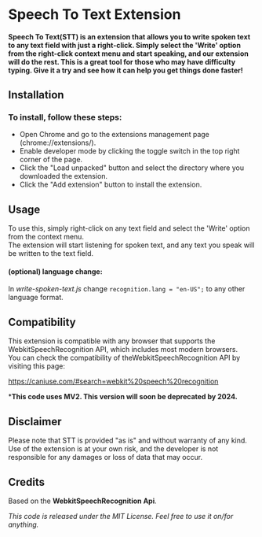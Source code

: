 # Speech To Text Extension
#### Speech To Text(STT) is an extension that allows you to write spoken text to any text field with just a right-click. Simply select the 'Write' option from the right-click context menu and start speaking, and our extension will do the rest. This is a great tool for those who may have difficulty typing. Give it a try and see how it can help you get things done faster!

## Installation
### To install, follow these steps:

- Open Chrome and go to the extensions management page (chrome://extensions/).
- Enable developer mode by clicking the toggle switch in the top right corner of the page.
- Click the "Load unpacked" button and select the directory where you downloaded the extension.
- Click the "Add extension" button to install the extension.

## Usage
To use this, simply right-click on any text field and select the 'Write' option from the context menu.<br>The extension will start listening for spoken text, and any text you speak will be written to the text field.
#### **(optional) language change**:
In *write-spoken-text.js* change `recognition.lang = "en-US";` to any other language format.

## Compatibility
This extension is compatible with any browser that supports the WebkitSpeechRecognition API, which includes most modern browsers.<br>You can check the compatibility of theWebkitSpeechRecognition API by visiting this page:

https://caniuse.com/#search=webkit%20speech%20recognition

***This code uses MV2. This version will soon be deprecated by 2024.**

## Disclaimer
Please note that STT is provided "as is" and without warranty of any kind.<br>Use of the extension is at your own risk, and the developer is not responsible for any damages or loss of data that may occur.

## Credits
Based on the **WebkitSpeechRecognition Api**.

*This code is released under the MIT License. Feel free to use it on/for anything.*
